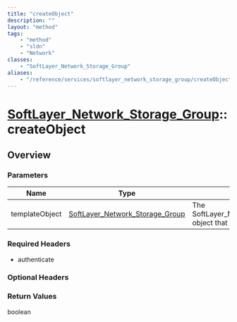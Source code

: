```yaml
---
title: "createObject"
description: ""
layout: "method"
tags:
    - "method"
    - "sldn"
    - "Network"
classes:
    - "SoftLayer_Network_Storage_Group"
aliases:
    - "/reference/services/softlayer_network_storage_group/createObject"
---
```

# [SoftLayer_Network_Storage_Group](/reference/services/SoftLayer_Network_Storage_Group)::createObject




## Overview 


### Parameters 
|Name | Type | Description |
| --- | --- | --- |
|templateObject| <a href='/reference/datatypes/SoftLayer_Network_Storage_Group'>SoftLayer_Network_Storage_Group </a>| The SoftLayer_Network_Storage_Group object that you wish to create.|


### Required Headers
* authenticate

### Optional Headers

### Return Values
boolean

